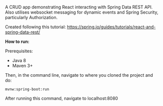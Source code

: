 A CRUD app demonstrating React interacting with Spring Data REST API. Also utilises websocket messaging for
dynamic events and Spring Security, particularly Authorization.

Created following this tutorial: https://spring.io/guides/tutorials/react-and-spring-data-rest/

**How to run:**

Prerequisites:
- Java 8
- Maven 3+

Then, in the command line, navigate to where you cloned the project and do: 
````
mvnw:spring-boot:run
````

After running this command, navigate to localhost:8080